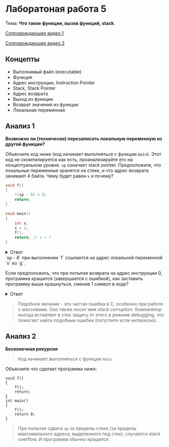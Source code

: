 # Лаборатоная работа 5

Тема: **Что такое функции, вызов функций, stack**.

[Сопровождающее видео 1](https://www.youtube.com/watch?v=jTRJM_gmhU4&list=PL4sUOB8DjVlWUcSaCu0xPcK7rYeRwGpl7&index=5)

[Сопровождающее видео 2](https://www.youtube.com/watch?v=jTRJM_gmhU4&list=PL4sUOB8DjVlWUcSaCu0xPcK7rYeRwGpl7&index=7)

## Концепты

- Выполнимый файл (executable)
- Функция
- Адрес инструкции, Instruction Pointer
- Stack, Stack Pointer
- Адрес возврата
- Выход из функции
- Возврат значения из функции
- Локальная переменная

## Анализ 1

**Возможно ли (технически) перезаписать локальную переменную из другой функции?**

Объясните код ниже (код начинает выполняться с функции `main`). 
Этот код не скомпилируется как есть, проанализируйте его на концептуальном уровне.
`sp` означает stack pointer.
Предположите, что локальные переменные хранятся на стеке, и что адрес возврата занимает 4 байта.
Чему будет равен `x` и почему?

```c
void f()
{
    *(sp - 8) = 0;
    return;
}

void main()
{
    int x;
    x = 1;
    f();
    return; // x = ?
}
```

<details>
<summary>Ответ</summary>
Стек будет выглядеть следующим образом.

1. До строки с вызовом `f();`

| sp - 4 | sp |
| -----  | -- |
| x (1)  | ?? |

2. На первой строке `f`:

| sp - 8 | sp - 4                            | sp |
| -----  | ------                            | -- |
| x (1)  | адрес возврата к `return;` из `g` | ?? |

3. На `return;` из `f`

| sp - 8 | sp - 4                            | sp |
| -----  | ------                            | -- |
| x (0)  | адрес возврата к `return;` из `g` | ?? |

4. На `return;` из `g`

| sp - 4 | sp |
| -----  | ------                            |
| x (0)  | адрес возврата к `return;` из `g` |

</details>
`sp - 8` при выполнении `f` ссылается на адрес локальной переменной `x` из `g`.

Если предположить, что при попытке возврата на адрес инструкции 0, программа крашится (завершается с ошибкой),
как заставить программу выше крашнуться, сменив 1 символ в коде?

<details>
<summary>Ответ</summary>
`sp - 8  -->  sp - 4`, что равно адресу адреса возврата.
Таким образом, сможете перезаписать адрес возврата на 0.
При попытке возврата по этому адресу, программа крашнется.
</details>


> Подобное явление - это частая ошибка в C, особенно при работе с массивами.
> Оно также носит имя *stack corruption*.
> Компилятор иногда вставляет в стек защиту от этого в режиме debugging, 
> что помогает найти подобные ошибки (погуглите если интересно).


## Анализ 2

**Бесконечная рекурсия**

> Код начинает выполняться с функции `main`.

Объясните что сделает программа ниже:

```
void f()
{
    f();
    return;
}
int main()
{
    f();
    return 0;
}
```

> При попытке сдвига `sp` за пределы стека (за пределы максимального адреса, выделенного под стек),
> случается stack overflow. И программа обычно крашится.
